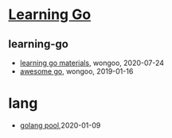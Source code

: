 # [Learning Go](http://golang.sisopipo.com)

## learning-go
* [learning go materials](/learning-go-materials), wongoo, 2020-07-24
* [awesome go](/awesome-go), wongoo, 2019-01-16
# lang
* [golang pool](/articles/go-pool),2020-01-09
